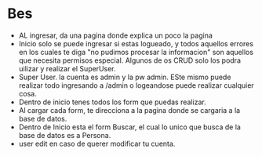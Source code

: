 # Bes
* AL ingresar, da una pagina donde explica un poco la pagina
* Inicio solo se puede ingresar si estas logueado, y todos aquellos errores en los cuales te diga "no pudimos procesar la informacion" son aquellos que necesita permisos especial. Algunos de os CRUD solo los podra uilizar y realizar el SuperUser.
* Super User. la cuenta es admin y la pw admin. ESte mismo puede realizar todo ingresando a /admin o logeandose puede realizar cualquier cosa.
* Dentro de inicio tenes todos los form que puedas realizar.
* Al cargar cada form, te direcciona a la pagina donde se cargaria a la base de datos.
* Dentro de Inicio esta el form Buscar, el cual lo unico que busca de la base de datos es a Persona.
* user edit en caso de querer modificar tu cuenta.


